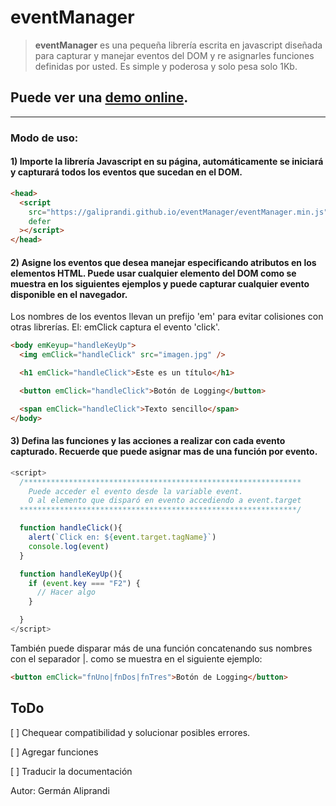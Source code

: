 # eventManager

> <b>eventManager</b> es una pequeña librería escrita en javascript diseñada para capturar y manejar eventos del DOM y re asignarles funciones definidas por usted. Es simple y poderosa y solo pesa solo 1Kb.

## Puede ver una [demo online](https://galiprandi.github.io/eventManager/).

---

### Modo de uso:

#### 1) Importe la librería Javascript en su página, automáticamente se iniciará y capturará todos los eventos que sucedan en el DOM.

```html
<head>
  <script
    src="https://galiprandi.github.io/eventManager/eventManager.min.js"
    defer
  ></script>
</head>
```

#### 2) Asigne los eventos que desea manejar especificando atributos en los elementos HTML. Puede usar cualquier elemento del DOM como se muestra en los siguientes ejemplos y puede capturar cualquier evento disponible en el navegador.

Los nombres de los eventos llevan un prefijo 'em' para evitar colisiones con otras librerías. El: emClick captura el evento 'click'.

```html
<body emKeyup="handleKeyUp">
  <img emClick="handleClick" src="imagen.jpg" />

  <h1 emClick="handleClick">Este es un título</h1>

  <button emClick="handleClick">Botón de Logging</button>

  <span emClick="handleClick">Texto sencillo</span>
</body>
```

#### 3) Defina las funciones y las acciones a realizar con cada evento capturado. Recuerde que puede asignar mas de una función por evento.

```javascript
<script>
  /**************************************************************
    Puede acceder el evento desde la variable event.
    O al elemento que disparó en evento accediendo a event.target
  **************************************************************/

  function handleClick(){
    alert(`Click en: ${event.target.tagName}`)
    console.log(event)
  }

  function handleKeyUp(){
    if (event.key === "F2") {
      // Hacer algo
    }

  }
</script>
```

También puede disparar más de una función concatenando sus nombres con el separador |. como se muestra en el siguiente ejemplo:

```html
<button emClick="fnUno|fnDos|fnTres">Botón de Logging</button>
```

## ToDo

[ ] Chequear compatibilidad y solucionar posibles errores.

[ ] Agregar funciones

[ ] Traducir la documentación

Autor: Germán Aliprandi
